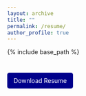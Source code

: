 ```yaml
---
layout: archive
title: ""
permalink: /resume/
author_profile: true
---
```


{% include base_path %}


<p style="margin-top: 50px;">
<a href="http://hamidhabibi.com/files/Habibi_resume.pdf" style="background-color: darkblue; color: white; padding: 10px 15px; text-decoration: none; border-radius: 5px;">Download Resume</a>
